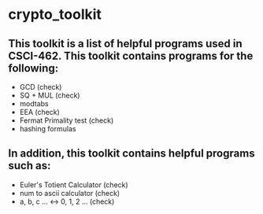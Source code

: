 # crypto_toolkit
## This toolkit is a list of helpful programs used in CSCI-462. This toolkit contains programs for the following: 
- GCD (check)
- SQ + MUL (check)
- modtabs
- EEA (check)
- Fermat Primality test (check) 
- hashing formulas
## In addition, this toolkit contains helpful programs such as: 
- Euler's Totient Calculator (check) 
- num to ascii calculator (check) 
- a, b, c ... <-> 0, 1, 2 ... (check) 

